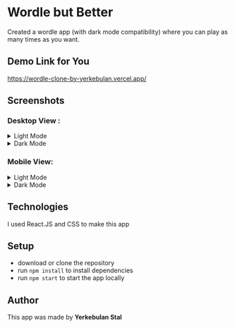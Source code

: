 # Wordle but Better

Created a wordle app (with dark mode compatibility) where you can play  as many times as you want.

## Demo Link for You

https://wordle-clone-by-yerkebulan.vercel.app/

## Screenshots

### Desktop View  :

  <details>
    <summary>Light Mode</summary>
    <img src="/screenshots/desktop-wordle-screenshot-light.png"></img>
  </details>
  <details>
    <summary>Dark Mode</summary>
    <img src="/screenshots/desktop-wordle-screenshot-dark.png"></img>
  </details>

### Mobile View:

  <details>
      <summary>Light Mode</summary>
      <img src="/screenshots/mobile-wordle-screenshot-light.png"></img>
    </details>
    <details>
      <summary>Dark Mode</summary>
      <img src="/screenshots/mobile-wordle-screenshot-dark.png"></img>
    </details>
    
## Technologies

I used React.JS and CSS to make this app

## Setup
* download or clone the repository
* run `npm install` to install dependencies
* run `npm start` to start the app locally

## Author
This app was made by **Yerkebulan Stal**
